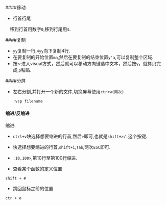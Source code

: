 ####移动

* 行首行尾

&emsp;移到行首用数字`0`,移到行尾用`$`.

####复制

* `yy`复制一行,`4yy`向下复制4行.
* 在要复制的开始位置`ma`,然后在要复制的结束位置`y'a`,可以复制整个区域.
* 按`ｖ`进入visual方式，然后就可以移动方向键选中文本，然后按`y`，就拷贝完成,`p`粘贴.

####分屏

* 左右分割,并打开一个新的文件,切换屏幕使用`ctr+w(两次)`

	`:vsp filename`
#### 缩进/反缩进

缩进:

* `ctrl+v`块选择想要缩进的行首,然后`>`即可,也就是`shift+>/.`这个按键.
* 块选择想要缩进的行首,`shift+i`,`Tab`,两次`ESC`即可.
* `:10,100>`,第10行至第100行缩进.

* 查看某个函数的定义位置

`shift + #`

* 跳回鼠标之前的位置

`ctr + o`
